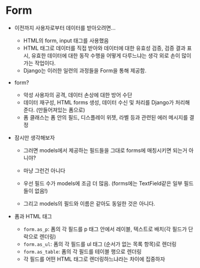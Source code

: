 # Form

- 이전까지 사용자로부터 데이터를 받아오려면...

  - HTML의 form, input 태그를 사용했음 
  - HTML 태그로 데이터를 직접 받아와 데이터에 대한 유효성 검증, 검증 결과 표시, 유효한 데이터에 대한 동작 수행을 어떻게 다루느냐는 생각 외로 손이 많이 가는 작업이다.
  - Django는 이러한 일련의 과정들을 Form을 통해 제공함.

- form?

  - 악성 사용자의 공격, 데이터 손상에 대한 방어 수단
  - 데이터 재구성, HTML forms 생성, 데이터 수신 및 처리를 Django가 처리해 준다. (만들어져있는 폼으로)
  - 폼 클래스는 폼 안의 필드, 디스플레이 위젯, 라벨 등과 관련된 에러 메시지를 결정

- 잠시만 생각해보자 

  - 그러면 models에서 제공하는 필드들을 그대로 forms에 매칭시키면 되는거 아니야?
  - 마냥 그런건 아니다

  - 우선 필드 수가 models에 조금 더 많음. (forms에는 TextField같은 일부 필드들이 없음!)

  - 그리고 models의 필드와 이름은 같아도 동일한 것은 아니다. 

- 폼과 HTML 태그
  - `form.as_p`: 폼의 각 필드를 p 태그 안에서 레이블, 텍스트로 배치(각 필드가 단락으로 렌더링)
  - `form.as_ul`: 폼의 각 필드를 ul 태그 (순서가 없는 목록 항목)로 렌더링
  - `form.as_table`: 폼의 각 필드를 테이블 행으로 렌더링
  - 각 필드를 어떤 HTML 태그로 렌더링하느냐라는 차이에 집중하자

